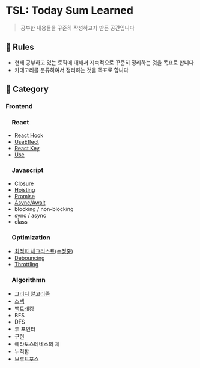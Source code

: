 # TSL: Today Sum Learned
> 공부한 내용들을 꾸준히 작성하고자 만든 공간입니다

## 📍 Rules
  - 현재 공부하고 있는 토픽에 대해서 지속적으로 꾸준히 정리하는 것을 목표로 합니다 </br>
  - 카테고리를 분류하여서 정리하는 것을 목표로 합니다

## 📍 Category
### Frontend
### &emsp;React
- [React Hook](https://github.com/intersoom/TSL/blob/main/Front-end/React/ReactHook.md)
- [UseEffect](https://github.com/intersoom/TSL/blob/main/Front-end/React/UseEffect.md)
- [React Key](https://github.com/intersoom/TSL/blob/main/Front-end/React/ReactKey.md)
- [Use](https://github.com/intersoom/TSL/blob/main/Front-end/React/Use.md)
### &emsp;Javascript
- [Closure](https://github.com/intersoom/TSL/blob/main/Front-end/Javascript/Closure.md)
- [Hoisting](https://github.com/intersoom/TSL/blob/main/Front-end/Javascript/Hoisting.md)
- [Promise](https://github.com/intersoom/TSL/blob/main/Front-end/Javascript/Promise.md)
- [Async/Await](https://github.com/intersoom/TSL/blob/main/Front-end/Javascript/AsyncAwait.md)
- blocking / non-blocking
- sync / async
- class
### &emsp;Optimization
- [최적화 체크리스트(수정중)](https://github.com/intersoom/TSL/blob/main/Front-end/Optimization/Optimiazation.md)
- [Debouncing](https://github.com/intersoom/TSL/blob/main/Front-end/Optimization/Debouncing.md)
- [Throttling](https://github.com/intersoom/TSL/blob/main/Front-end/Optimization/Throttling.md)

### &emsp;Algorithmn
- [그리디 알고리즘](https://github.com/intersoom/TSL/blob/main/Algorithm/Greedy.md)
- [스택](https://github.com/intersoom/TSL/blob/main/Algorithm/Stack.md)
- [백트래킹](https://github.com/intersoom/TSL/blob/main/Algorithm/BackTracking.md)
- BFS
- DFS
- 투 포인터
- 구현
- 에라토스테네스의 체
- 누적합
- 브루트포스

